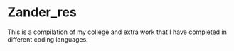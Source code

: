 # Zander_res
 This is a compilation of my college and extra work that I have completed in different coding languages. 
